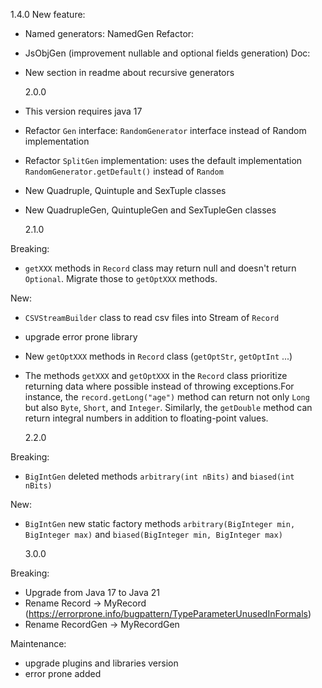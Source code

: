 1.4.0 New feature:

-   Named generators: NamedGen Refactor:
-   JsObjGen (improvement nullable and optional fields generation) Doc:
-   New section in readme about recursive generators

    2.0.0

-   This version requires java 17
-   Refactor `Gen` interface: `RandomGenerator` interface instead of Random implementation
-   Refactor `SplitGen` implementation: uses the default implementation
    `RandomGenerator.getDefault()` instead of `Random`
-   New Quadruple, Quintuple and SexTuple classes
-   New QuadrupleGen, QuintupleGen and SexTupleGen classes

    2.1.0

Breaking:

-   `getXXX` methods in `Record` class may return null and doesn't return `Optional`. Migrate those
    to `getOptXXX` methods.

New:

-   `CSVStreamBuilder` class to read csv files into Stream of `Record`
-   upgrade error prone library
-   New `getOptXXX` methods in `Record` class (`getOptStr`, `getOptInt` ...)
-   The methods `getXXX` and `getOptXXX` in the `Record` class prioritize returning data where
    possible instead of throwing exceptions.For instance, the `record.getLong("age")` method can
    return not only `Long` but also `Byte`, `Short`, and `Integer`. Similarly, the `getDouble`
    method can return integral numbers in addition to floating-point values.

    2.2.0

Breaking:

-   `BigIntGen` deleted methods `arbitrary(int nBits)` and `biased(int nBits)`

New:

-   `BigIntGen` new static factory methods `arbitrary(BigInteger min, BigInteger max)` and
    `biased(BigInteger min, BigInteger max)`

    3.0.0

Breaking:

- Upgrade from Java 17 to Java 21
- Rename Record -> MyRecord (https://errorprone.info/bugpattern/TypeParameterUnusedInFormals)
- Rename RecordGen -> MyRecordGen

Maintenance:

- upgrade plugins and libraries version
- error prone added
